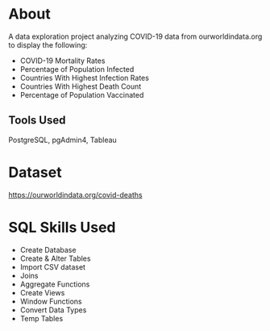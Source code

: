 # About
A data exploration project analyzing COVID-19 data from ourworldindata.org to display the following:
  - COVID-19 Mortality Rates
  - Percentage of Population Infected  
  - Countries With Highest Infection Rates
  - Countries With Highest Death Count
  - Percentage of Population Vaccinated 
  ## Tools Used
  PostgreSQL, pgAdmin4, Tableau

# Dataset
https://ourworldindata.org/covid-deaths

# SQL Skills Used
- Create Database
- Create & Alter Tables
- Import CSV dataset
- Joins 
- Aggregate Functions
- Create Views
- Window Functions
- Convert Data Types
- Temp Tables 
